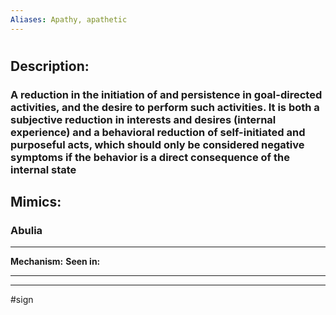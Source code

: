 ```yaml
---
Aliases: Apathy, apathetic
---
```

#  
## Description:
### A reduction in the initiation of and persistence in goal-directed activities, and the desire to perform such activities. It is both a subjective reduction in interests and desires (internal experience) and a behavioral reduction of self-initiated and purposeful acts, which should only be considered negative symptoms if the behavior is a direct consequence of the internal state
## Mimics:
### Abulia

---
**Mechanism:**
**Seen in:** 

---


---
#sign 
